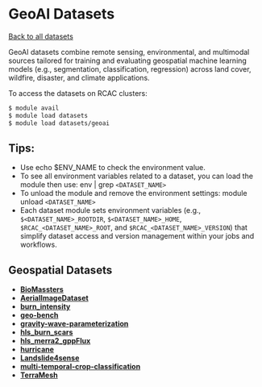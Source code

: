 # GeoAI Datasets


[Back to all datasets](index.md)


GeoAI datasets combine remote sensing, environmental, and multimodal sources tailored for training and evaluating geospatial machine learning models (e.g., segmentation, classification, regression) across land cover, wildfire, disaster, and climate applications.

To access the datasets on RCAC clusters:
```bash
$ module avail
$ module load datasets
$ module load datasets/geoai
```

## Tips:
- Use echo $ENV_NAME to check the environment value.
- To see all environment variables related to a dataset, you can load the module then use: env | grep `<DATASET_NAME>`
- To unload the module and remove the environment settings: module unload `<DATASET_NAME>`
- Each dataset module sets environment variables (e.g., `$<DATASET_NAME>_ROOTDIR`, `$<DATASET_NAME>_HOME`, `$RCAC_<DATASET_NAME>_ROOT`, and `$RCAC_<DATASET_NAME>_VERSION`) that simplify dataset access and version management within your jobs and workflows.

## Geospatial Datasets
* [**BioMassters**](geoai/BioMassters.md)
* [**AerialImageDataset**](geoai/AerialImageDataset.md)
* [**burn_intensity**](geoai/burn_intensity.md)
* [**geo-bench**](geoai/geo-bench.md)
* [**gravity-wave-parameterization**](geoai/gravity-wave-parameterization.md)
* [**hls_burn_scars**](geoai/hls_burn_scars.md)
* [**hls_merra2_gppFlux**](geoai/hls_merra2_gppFlux.md)
* [**hurricane**](geoai/hurricane.md)
* [**Landslide4sense**](geoai/Landslide4sense.md)
* [**multi-temporal-crop-classification**](geoai/multi-temporal-crop-classification.md)
* [**TerraMesh**](geoai/TerraMesh.md)